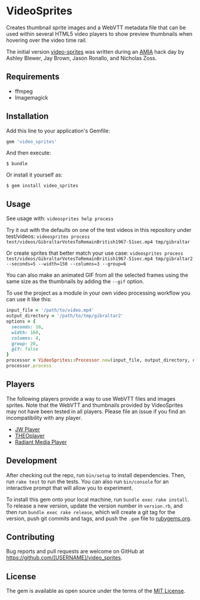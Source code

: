 # VideoSprites

Creates thumbnail sprite images and a WebVTT metadata file that can be used within several HTML5 video players to show preview thumbnails when hovering over the video time rail.

The initial version [video-sprites](https://github.com/jronallo/video-sprites) was written during an [AMIA](http://www.amianet.org/) hack day by Ashley Blewer, Jay Brown, Jason Ronallo, and Nicholas Zoss.

## Requirements

- ffmpeg
- Imagemagick

## Installation

Add this line to your application's Gemfile:

```ruby
gem 'video_sprites'
```

And then execute:

`$ bundle`

Or install it yourself as:

`$ gem install video_sprites`

## Usage

See usage with: `videosprites help process`

Try it out with the defaults on one of the test videos in this repository under test/videos:
`videosprites process test/videos/GibraltarVotesToRemainBritish1967-51sec.mp4 tmp/gibraltar`

Or create sprites that better match your use case:
`videosprites process test/videos/GibraltarVotesToRemainBritish1967-51sec.mp4 tmp/gibraltar2 --seconds=5 --width=150 --columns=3 --group=6`

You can also make an animated GIF from all the selected frames using the same size as the thumbnails by adding the `--gif` option.

To use the project as a module in your own video processing workflow you can use it like this:

```ruby
input_file = '/path/to/video.mp4'
output_directory = '/path/to/tmp/gibraltar2'
options = {
  seconds: 10,
  width: 160,
  columns: 4,
  group: 20,
  gif: false
}
processor = VideoSprites::Processor.new(input_file, output_directory, options)
processor.process
```

## Players

The following players provide a way to use WebVTT files and images sprites. Note that the WebVTT and thumbnails provided by VideoSprites may not have been tested in all players. Please file an issue if you find an incompatibility with any player.

- [JW Player](https://support.jwplayer.com/customer/portal/articles/1407439-adding-preview-thumbnails)
- [THEOplayer](https://support.theoplayer.com/hc/en-us/articles/207460505-Preview-Thumbnails)
- [Radiant Media Player](https://www.radiantmediaplayer.com/docs/3.0/preview-thumbnails.html)

## Development

After checking out the repo, run `bin/setup` to install dependencies. Then, run `rake test` to run the tests. You can also run `bin/console` for an interactive prompt that will allow you to experiment.

To install this gem onto your local machine, run `bundle exec rake install`. To release a new version, update the version number in `version.rb`, and then run `bundle exec rake release`, which will create a git tag for the version, push git commits and tags, and push the `.gem` file to [rubygems.org](https://rubygems.org).

## Contributing

Bug reports and pull requests are welcome on GitHub at https://github.com/[USERNAME]/video_sprites.

## License

The gem is available as open source under the terms of the [MIT License](http://opensource.org/licenses/MIT).
